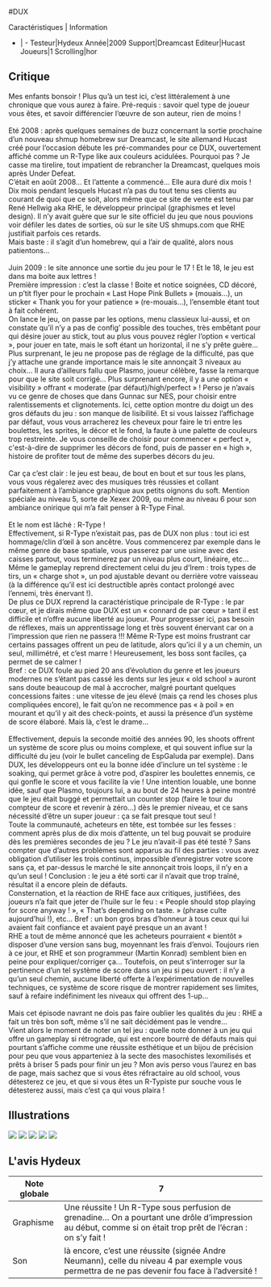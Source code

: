 #DUX

Caractéristiques | Information
- | -
Testeur|Hydeux
Année|2009
Support|Dreamcast
Editeur|Hucast
Joueurs|1
Scrolling|hor

## Critique
Mes enfants bonsoir ! Plus qu’à un test ici, c’est littéralement à une chronique que vous aurez à faire. Pré-requis : savoir quel type de joueur vous êtes, et savoir différencier l’œuvre de son auteur, rien de moins !<br/><br/>Eté 2008 : après quelques semaines de buzz concernant la sortie prochaine d’un nouveau shmup homebrew sur Dreamcast, le site allemand Hucast créé pour l’occasion débute les pré-commandes pour ce DUX, ouvertement affiché comme un R-Type like aux couleurs acidulées. Pourquoi pas ? Je casse ma tirelire, tout impatient de rebrancher la Dreamcast, quelques mois après Under Defeat.<br/>C’était en août 2008… Et l’attente a commencé… Elle aura duré dix mois !<br/>Dix mois pendant lesquels Hucast n’a pas du tout tenu ses clients au courant de quoi que ce soit, alors même que ce site de vente est tenu par René Hellwig aka RHE, le développeur principal (graphismes et level design). Il n’y avait guère que sur le site officiel du jeu que nous pouvions voir défiler les dates de sorties, où sur le site US shmups.com que RHE justifiait parfois ces retards.<br/>Mais baste : il s’agit d’un homebrew, qui a l’air de qualité, alors nous patientons…<br/><br/>Juin 2009 : le site annonce une sortie du jeu pour le 17 ! Et le 18, le jeu est dans ma boite aux lettres !<br/>Première impression : c’est la classe ! Boite et notice soignées, CD décoré, un p’tit flyer pour le prochain « Last Hope Pink Bullets » (mouais…), un sticker « Thank you for your patience » (re-mouais…), l’ensemble étant tout à fait cohérent.<br/>On lance le jeu, on passe par les options, menu classieux lui-aussi, et on constate qu’il n’y a pas de config’ possible des touches, très embêtant pour qui désire jouer au stick, tout au plus vous pouvez régler l’option « vertical », pour jouer en tate, mais le soft étant un horizontal, il ne s’y prête guère… Plus surprenant, le jeu ne propose pas de réglage de la difficulté, pas que j’y attache une grande importance mais le site annonçait 3 niveaux au choix… Il aura d’ailleurs fallu que Plasmo, joueur célèbre, fasse la remarque pour que le site soit corrigé… Plus surprenant encore, il y a une option « visibility » offrant « moderate (par défaut)/high/perfect » ! Perso je n’avais vu ce genre de choses que dans Gunnac sur NES, pour choisir entre ralentissements et clignotements. Ici, cette option montre du doigt un des gros défauts du jeu : son manque de lisibilité. Et si vous laissez l’affichage par défaut, vous vous arracherez les cheveux pour faire le tri entre les boulettes, les sprites, le décor et le fond, la faute à une palette de couleurs trop restreinte. Je vous conseille de choisir pour commencer « perfect », c'est-à-dire de supprimer les décors de fond, puis de passer en « high », histoire de profiter tout de même des superbes décors du jeu.<br/><br/>Car ça c’est clair : le jeu est beau, de bout en bout et sur tous les plans, vous vous régalerez avec des musiques très réussies et collant parfaitement à l’ambiance graphique aux petits oignons du soft. Mention spéciale au niveau 5, sorte de Xexex 2009, ou même au niveau 6 pour son ambiance onirique qui m’a fait penser à R-Type Final.<br/><br/>Et le nom est lâché : R-Type !<br/>Effectivement, si R-Type n’existait pas, pas de DUX non plus : tout ici est hommage/clin d’œil à son ancêtre. Vous commencerez par exemple dans le même genre de base spatiale, vous passerez par une usine avec des caisses partout, vous terminerez par un niveau plus court, linéaire, etc… Même le gameplay reprend directement celui du jeu d’Irem : trois types de tirs, un « charge shot », un pod ajustable devant ou derrière votre vaisseau (à la différence qu’il est ici destructible après contact prolongé avec l’ennemi, très énervant !).<br/>De plus ce DUX reprend la caractéristique principale de R-Type : le par cœur, et je dirais même que DUX est un « connard de par cœur » tant il est difficile et n’offre aucune liberté au joueur. Pour progresser ici, pas besoin de réflexes, mais un apprentissage long et très souvent énervant car on a l’impression que rien ne passera !!! Même R-Type est moins frustrant car certains passages offrent un peu de latitude, alors qu’ici il y a un chemin, un seul, millimétré, et c’est marre ! Heureusement, les boss sont faciles, ça permet de se calmer !<br/>Bref : ce DUX foule au pied 20 ans d’évolution du genre et les joueurs modernes ne s’étant pas cassé les dents sur les jeux « old school » auront sans doute beaucoup de mal à accrocher, malgré pourtant quelques concessions faites : une vitesse de jeu élevé (mais ça rend les choses plus compliquées encore), le fait qu’on ne recommence pas « à poil » en mourant et qu’il y ait des check-points, et aussi la présence d’un système de score élaboré. Mais là, c’est le drame…<br/><br/>Effectivement, depuis la seconde moitié des années 90, les shoots offrent un système de score plus ou moins complexe, et qui souvent influe sur la difficulté du jeu (voir le bullet canceling de EspGaluda par exemple). Dans DUX, les développeurs ont eu la bonne idée d’inclure un tel système : le soaking, qui permet grâce à votre pod, d’aspirer les boulettes ennemis, ce qui gonfle le score et vous facilite la vie ! Une intention louable, une bonne idée, sauf que Plasmo, toujours lui, a au bout de 24 heures à peine montré que le jeu était buggé et permettait un counter stop (faire le tour du compteur de score et revenir à zéro…) dès le premier niveau, et ce sans nécessité d’être un super joueur : ça se fait presque tout seul !<br/>Toute la communauté, acheteurs en tête, est tombée sur les fesses : comment après plus de dix mois d’attente, un tel bug pouvait se produire dès les premières secondes de jeu ? Le jeu n’avait-il pas été testé ? Sans compter que d’autres problèmes sont apparus au fil des parties : vous avez obligation d’utiliser les trois continus, impossible d’enregistrer votre score sans ça, et par-dessus le marché le site annonçait trois loops, il n’y en a qu’un seul ! Conclusion : le jeu a été sorti car il n’avait que trop traîné, résultat il a encore plein de défauts.<br/>Consternation, et la réaction de RHE face aux critiques, justifiées, des joueurs n’a fait que jeter de l’huile sur le feu : « People should stop playing for score anyway ! », « That’s depending on taste. » (phrase culte aujourd’hui !), etc… Bref : un bon gros bras d’honneur à tous ceux qui lui avaient fait confiance et avaient payé presque un an avant !<br/>RHE a tout de même annoncé que les acheteurs pourraient « bientôt » disposer d’une version sans bug, moyennant les frais d’envoi. Toujours rien à ce jour, et RHE et son programmeur (Martin Konrad) semblent bien en peine pour expliquer/corriger ça… Toutefois, on peut s’interroger sur la pertinence d’un tel système de score dans un jeu si peu ouvert : il n’y a qu’un seul chemin, aucune liberté offerte à l’expérimentation de nouvelles techniques, ce système de score risque de montrer rapidement ses limites, sauf à refaire indéfiniment les niveaux qui offrent des 1-up…<br/><br/>Mais cet épisode navrant ne dois pas faire oublier les qualités du jeu : RHE a fait un très bon soft, même s’il ne sait décidément pas le vendre…<br/>Vient alors le moment de noter un tel jeu : quelle note donner à un jeu qui offre un gameplay si rétrograde, qui est encore bourré de défauts mais qui pourtant s’affiche comme une réussite esthétique et un bijou de précision pour peu que vous apparteniez à la secte des masochistes lexomilisés et prêts à briser 5 pads pour finir un jeu ? Mon avis perso vous l’aurez en bas de page, mais sachez que si vous êtes réfractaire au old school, vous détesterez ce jeu, et que si vous êtes un R-Typiste pur souche vous le détesterez aussi, mais c’est ça qui vous plaira !<br/>

## Illustrations
![](http://www.shmup.com/images/thumbs/img_fiche_1_1276.bmp)
![](http://www.shmup.com/images/thumbs/img_fiche_2_1276.bmp)
![](http://www.shmup.com/images/thumbs/img_fiche_3_1276.bmp)
![](http://www.shmup.com/images/thumbs/img_fiche_4_1276.bmp)
![](http://www.shmup.com/images/thumbs/img_fiche_5_1276.bmp)

## L'avis Hydeux
Note globale|7
-|-
Graphisme|Une réussite ! Un R-Type sous perfusion de grenadine… On a pourtant une drôle d’impression au début, comme si on était trop prêt de l’écran : on s’y fait ! 
Son|là encore, c’est une réussite (signée Andre Neumann), celle du niveau 4 par exemple vous permettra de ne pas devenir fou face à l’adversité ! 
